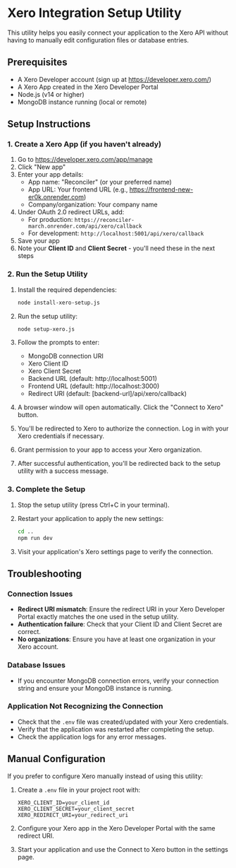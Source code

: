 # Xero Integration Setup Utility

This utility helps you easily connect your application to the Xero API without having to manually edit configuration files or database entries.

## Prerequisites

- A Xero Developer account (sign up at https://developer.xero.com/)
- A Xero App created in the Xero Developer Portal
- Node.js (v14 or higher)
- MongoDB instance running (local or remote)

## Setup Instructions

### 1. Create a Xero App (if you haven't already)

1. Go to https://developer.xero.com/app/manage
2. Click "New app"
3. Enter your app details:
   - App name: "Reconciler" (or your preferred name)
   - App URL: Your frontend URL (e.g., https://frontend-new-er0k.onrender.com)
   - Company/organization: Your company name
4. Under OAuth 2.0 redirect URLs, add:
   - For production: `https://reconciler-march.onrender.com/api/xero/callback`
   - For development: `http://localhost:5001/api/xero/callback`
5. Save your app
6. Note your **Client ID** and **Client Secret** - you'll need these in the next steps

### 2. Run the Setup Utility

1. Install the required dependencies:
   ```bash
   node install-xero-setup.js
   ```

2. Run the setup utility:
   ```bash
   node setup-xero.js
   ```

3. Follow the prompts to enter:
   - MongoDB connection URI
   - Xero Client ID
   - Xero Client Secret
   - Backend URL (default: http://localhost:5001)
   - Frontend URL (default: http://localhost:3000)
   - Redirect URI (default: [backend-url]/api/xero/callback)

4. A browser window will open automatically. Click the "Connect to Xero" button.

5. You'll be redirected to Xero to authorize the connection. Log in with your Xero credentials if necessary.

6. Grant permission to your app to access your Xero organization.

7. After successful authentication, you'll be redirected back to the setup utility with a success message.

### 3. Complete the Setup

1. Stop the setup utility (press Ctrl+C in your terminal).

2. Restart your application to apply the new settings:
   ```bash
   cd ..
   npm run dev
   ```

3. Visit your application's Xero settings page to verify the connection.

## Troubleshooting

### Connection Issues

- **Redirect URI mismatch**: Ensure the redirect URI in your Xero Developer Portal exactly matches the one used in the setup utility.
- **Authentication failure**: Check that your Client ID and Client Secret are correct.
- **No organizations**: Ensure you have at least one organization in your Xero account.

### Database Issues

- If you encounter MongoDB connection errors, verify your connection string and ensure your MongoDB instance is running.

### Application Not Recognizing the Connection

- Check that the `.env` file was created/updated with your Xero credentials.
- Verify that the application was restarted after completing the setup.
- Check the application logs for any error messages.

## Manual Configuration

If you prefer to configure Xero manually instead of using this utility:

1. Create a `.env` file in your project root with:
   ```
   XERO_CLIENT_ID=your_client_id
   XERO_CLIENT_SECRET=your_client_secret
   XERO_REDIRECT_URI=your_redirect_uri
   ```

2. Configure your Xero app in the Xero Developer Portal with the same redirect URI.

3. Start your application and use the Connect to Xero button in the settings page. 